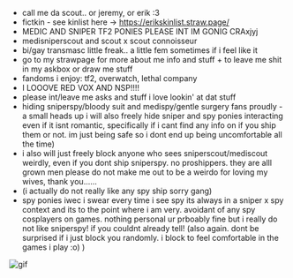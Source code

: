 - call me da scout.. or jeremy, or erik :3
- fictkin - see kinlist here -> https://erikskinlist.straw.page/
- MEDIC AND SNIPER TF2 PONIES PLEASE INT IM GONIG CRAxjyj
- medisniperscout and scout x scout connoisseur 
- bi/gay transmasc little freak.. a little fem sometimes if i feel like it
- go to my strawpage for more about me info and stuff + to leave me shit in my askbox or draw me stuff
- fandoms i enjoy: tf2, overwatch, lethal company
- I LOOOVE RED VOX AND NSP!!!!
- please int/leave me asks and stuff i love lookin' at dat stuff
- hiding sniperspy/bloody suit and medispy/gentle surgery fans proudly - a small heads up i will also freely hide sniper and spy ponies interacting even if it isnt romantic, specifically if i cant find any info on if you ship them or not. im just being safe so i dont end up being uncomfortable all the time)
- i also will just freely block anyone who sees sniperscout/mediscout weirdly, even if you dont ship sniperspy. no proshippers. they are alll grown men please do not make me out to be a weirdo for loving my wives, thank you......
- (i actually do not really like any spy ship sorry gang)
- spy ponies iwec i swear every time i see spy its always in a sniper x spy context and its to the point where i am very. avoidant of any spy cosplayers on games. nothing personal ur prboably fine but i really do not like sniperspy! if you couldnt already tell! (also again. dont be surprised if i just block you randomly. i block to feel comfortable in the games i play :o) )

![gif](https://cdn.discordapp.com/attachments/857675663309668356/1299446510827737088/12132811_cd5b7.gif)
<!---
ianian69/ianian69 is a ✨ special ✨ repository because its `README.md` (this file) appears on your GitHub profile.
You can click the Preview link to take a look at your changes.
--->

